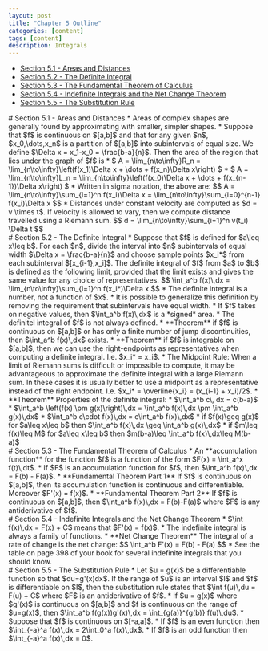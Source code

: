 ```yaml
---
layout: post
title: "Chapter 5 Outline"
categories: [content]
tags: [content]
description: Integrals
---
```

* [Section 5.1 - Areas and Distances](#s1)
* [Section 5.2 - The Definite Integral](#s2)
* [Section 5.3 - The Fundamental Theorem of Calculus](#s3)
* [Section 5.4 - Indefinite Integrals and the Net Change Theorem](#s4)
* [Section 5.5 - The Substitution Rule](#s5)

<div id='s1'/>
# Section 5.1 - Areas and Distances
* Areas of complex shapes are generally found by approximating with smaller, simpler shapes.
* Suppose that $f$ is continuous on $[a,b]$ and that for any given $n$, $x_0,\dots,x_n$ is a partition of $[a,b]$ into subintervals of equal size. We define $\Delta x = x_1-x_0 = \frac{b-a}{n}$. Then the area of the region that lies under the graph of $f$ is
	* $ A = \lim_{n\to\infty}R_n = \lim_{n\to\infty}\left(f(x_1)\Delta x + \dots + f(x_n)\Delta x\right) $
	* $ A = \lim_{n\to\infty}L_n = \lim_{n\to\infty}\left(f(x_0)\Delta x + \dots + f(x_{n-1})\Delta x\right) $
* Written in sigma notation, the above are:
	$$ A = \lim_{n\to\infty}\sum_{i=1}^n f(x_i)\Delta x = \lim_{n\to\infty}\sum_{i=0}^{n-1} f(x_i)\Delta x $$
* Distances under constant velocity are computed as $d = v \times t$. If velocity is allowed to vary, then we compute distance travelled using a Riemann sum.
	$$ d = \lim_{n\to\infty}\sum_{i=1}^n v(t_i) \Delta t $$

<div id='s2'/>
# Section 5.2 - The Definite Integral
* Suppose that $f$ is defined for $a\leq x\leq b$. For each $n$, divide the interval into $n$ subintervals of equal width $\Delta x = \frac{b-a}{n}$ and choose sample points $x_i*$ from each subinterval $[x_{i-1},x_i]$. The definite integral of $f$ from $a$ to $b$ is defined as the following limit, provided that the limit exists and gives the same value for any choice of representatives.
	$$ \int_a^b f(x)\,dx = \lim_{n\to\infty}\sum_{i=1}^n f(x_i*)\Delta x $$
	* The definite integral is a number, not a function of $x$.
	* It is possible to generalize this definition by removing the requirement that subintervals have equal width.
	* If $f$ takes on negative values, then $\int_a^b f(x)\,dx$ is a *signed* area.
	* The definitel integral of $f$ is not always defined.
* **Theorem** if $f$ is continuous on $[a,b]$ or has only a finite number of jump discontinuities, then $\int_a^b f(x)\,dx$ exists.
* **Theorem** if $f$ is integrable on $[a,b]$, then we can use the right-endpoints as representatives when computing a definite integral. I.e. $x_i* = x_i$.
* The Midpoint Rule: When a limit of Riemann sums is difficult or impossible to compute, it may be advantageous to approximate the definite integral with a large Riemann sum. In these cases it is usually better to use a midpoint as a representative instead of the right endpoint. I.e. $x_i* = \overline{x_i} = (x_{i-1} + x_i)/2$.
* **Theorem** Properties of the definite integral:
	* $\int_a^b c\, dx = c(b-a)$
	* $\int_a^b \left(f(x) \pm g(x)\right)\,dx = \int_a^b f(x)\,dx \pm \int_a^b g(x)\,dx$
	* $\int_a^b c\cdot f(x)\,dx = c\int_a^b f(x)\,dx$
	* if $f(x)\geq g(x)$ for $a\leq x\leq b$ then $\int_a^b f(x)\,dx \geq \int_a^b g(x)\,dx$
	* if $m\leq f(x)\leq M$ for $a\leq x\leq b$ then $m(b-a)\leq \int_a^b f(x)\,dx\leq M(b-a)$

<div id='s3'/>
# Section 5.3 - The Fundamental Theorem of Calculus
* An **accumulation function** for the function $f$ is a function of the form $F(x) = \int_a^x f(t)\,dt$.
* If $F$ is an accumulation function for $f$, then $\int_a^b f(x)\,dx = F(b) - F(a)$.
* **Fundamental Theorem Part 1** If $f$ is continuous on $[a,b]$, then its accumulation function is continuous and differentiable. Moreover $F'(x) = f(x)$.
* **Fundamental Theorem Part 2** If $f$ is continuous on $[a,b]$, then $\int_a^b f(x)\,dx = F(b)-F(a)$ where $F$ is any antiderivative of $f$.

<div id='s4'/>
# Section 5.4 - Indefinite Integrals and the Net Change Theorem
* $\int f(x)\,dx = F(x) + C$ means that $F'(x) = f(x)$.
* The indefinite integral is always a family of functions.
* **Net Change Theorem** The integral of a rate of change is the net change:
	$$ \int_a^b F'(x) = F(b) - F(a) $$
* See the table on page 398 of your book for several indefinite integrals that you should know.

<div id='s5'/>
# Section 5.5 - The Substitution Rule
* Let $u = g(x)$ be a differentiable function so that $du=g'(x)dx$. If the range of $u$ is an interval $I$ and $f$ is differentiable on $I$, then the substitution rule states that $\int f(u)\,du = F(u) + C$ where $F$ is an antiderivative of $f$.
* If $u = g(x)$ where $g'(x)$ is continuous on $[a,b]$ and $f is continuous on the range of $u=g(x)$, then $\int_a^b f(g(x))g'(x)\,dx = \int_{g(a)}^{g(b)} f(u)\,du$.
* Suppose that $f$ is continuous on $[-a,a]$.
	* If $f$ is an even function then $\int_{-a}^a f(x)\,dx = 2\int_0^a f(x)\,dx$.
	* If $f$ is an odd function then $\int_{-a}^a f(x)\,dx = 0$.
